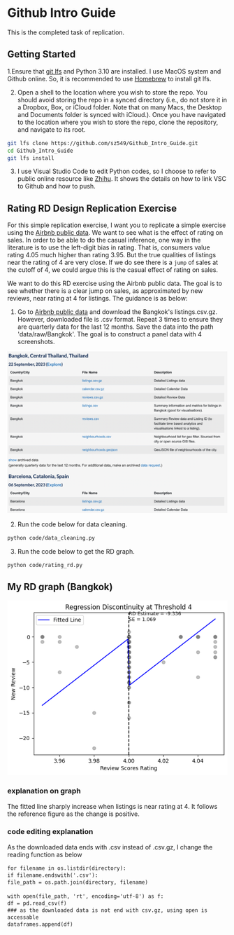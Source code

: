 # Github Intro Guide
This is the completed task of replication. 
## Getting Started

1.Ensure that [git lfs](https://git-lfs.github.com) and Python 3.10 are installed. I use MacOS system and Github online. So, it is recommended to use [Homebrew](https://brew.sh) to install git lfs. 

2. Open a shell to the location where you wish to store the repo. You should avoid storing the repo in a synced directory (i.e., do not store it in a Dropbox, Box, or iCloud folder. Note that on many Macs, the Desktop and Documents folder is synced with iCloud.). Once you have navigated to the location where you wish to store the repo, clone the repository, and navigate to its root.
```bash
git lfs clone https://github.com/sz549/Github_Intro_Guide.git
cd Github_Intro_Guide
git lfs install
```
3. I use Visual Studio Code to edit Python codes, so I choose to refer to public online resource like [Zhihu](https://zhuanlan.zhihu.com/p/624521466). It shows the details on how to link VSC to Github and how to push. 

## Rating RD Design Replication Exercise 

For this simple replication exercise, I want you to replicate a simple exercise using the [Airbnb 
public data](http://insideairbnb.com/get-the-data/). We want to see what is the effect of rating on sales.
In order to be able to do the casual inference, one way in the literature is to use the left-digit bias in rating.
That is, consumers value rating 4.05 much higher than rating 3.95. But the true qualities of listings near 
the rating of 4 are very close. If we do see there is a `jump` of sales at the cutoff of 4, we could argue
this is the casual effect of rating on sales. 

We want to do this RD exercise using the Airbnb public data. The goal is to see whether there is a 
clear jump on sales, as approximated by new reviews, near rating at 4 for listings. The guidance is as below: 

1. Go to [Airbnb public data](http://insideairbnb.com/get-the-data/) and download the Bangkok's listings.csv.gz. However, downloaded file is .csv format. Repeat 3 times to ensure they are quarterly data for the last 12 months. Save the data into the path 'data/raw/Bangkok'. The goal is to construct a panel data with 4 screenshots. 

![](Bangkok_screenshot.png)

2. Run the code below for data cleaning. 

```bash
python code/data_cleaning.py
```
3. Run the code below to get the RD graph. 

```bash
python code/rating_rd.py
```

## My RD graph (Bangkok)
![](output/figure/rating_rd_4_Bangkok.png)
### explanation on graph
The fitted line sharply increase when listings is near rating at 4. 
It follows the reference figure as the change is positive. 
### code editing explanation
As the downloaded data ends with .csv instead of .csv.gz, I change the reading function as below
```
for filename in os.listdir(directory):
if filename.endswith('.csv'):
file_path = os.path.join(directory, filename)

with open(file_path, 'rt', encoding='utf-8') as f:
df = pd.read_csv(f)
### as the downloaded data is not end with csv.gz, using open is accessable
dataframes.append(df)
```

